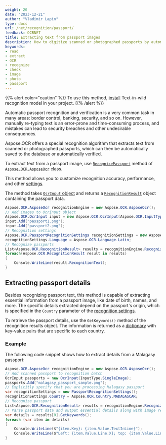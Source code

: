 ```yaml
---
weight: 20
date: "2023-12-21"
author: "Vladimir Lapin"
type: docs
url: /net/recognition/passport/
feedback: OCRNET
title: Extracting text from passport images
description: How to digitize scanned or photographed passports by automatically extracting text from them.
keywords:
- read
- extract
- OCR
- recognize
- check
- image
- photo
- passport
---
```


{{% alert color="caution" %}} 
To use this method, [install](/ocr/net/text-in-wild-model/) Text-in-wild recognition model in your project.
{{% /alert %}}

Automatic passport recognition and verification is a very common task in many areas: border control, banking, security, and so on. However, manually re-typing text is an error-prone and time-consuming process, and mistakes can lead to security breaches and other undesirable consequences.

Aspose.OCR offers a special recognition algorithm that extracts text from scanned or photographed passports, which can then be automatically saved to the database or automatically verified.

To extract text from a passport image, use [`RecognizePassport`](https://reference.aspose.com/ocr/net/aspose.ocr/asposeocr/recognizepassport/) method of [`Aspose.OCR.AsposeOcr`](https://reference.aspose.com/ocr/net/aspose.ocr/asposeocr/) class.

This method allows you to customize recognition accuracy, performance, and other [settings](/ocr/net/recognition-settings-passport/).

The method takes [`OcrInput` object](/ocr/net/ocrinput/) and returns a [`RecognitionResult`](https://reference.aspose.com/ocr/net/aspose.ocr/recognitionresult/) object containing the passport data.

```csharp
Aspose.OCR.AsposeOcr recognitionEngine = new Aspose.OCR.AsposeOcr();
// Add images to OcrInput object
Aspose.OCR.OcrInput input = new Aspose.OCR.OcrInput(Aspose.OCR.InputType.SingleImage);
input.Add("passport1.png");
input.Add("passport2.png");
// Recognition settings
Aspose.OCR.PassportRecognitionSettings recognitionSettings = new Aspose.OCR.PassportRecognitionSettings();
recognitionSettings.Language = Aspose.OCR.Language.Latin;
// Recognize passports
List<Aspose.OCR.RecognitionResult> results = recognitionEngine.RecognizePassport(input, recognitionSettings);
foreach(Aspose.OCR.RecognitionResult result in results)
{
	Console.WriteLine(result.RecognitionText);
}
```

## Extracting passport details

Besides recognizing passport text, this method is capable of extracting essential information from a passport image, like date of birth, names, and more. The specific details extracted depend on the passport's origin, which is specified in the `Country` parameter of the [recognition settings](/ocr/net/recognition-settings-passport/).

To retrieve the passport details, use the `GetKeywords()` method of the recognition results object. The information is returned as a [dictionary](https://learn.microsoft.com/en-us/dotnet/api/system.collections.generic.dictionary-2) with key-value pairs that are specific to each country.

### Example

The following code snippet shows how to extract details from a Malagasy passport:

```csharp
Aspose.OCR.AsposeOcr recognitionEngine = new Aspose.OCR.AsposeOcr();
// Add scanned passport to recognition batch
OcrInput passports = new OcrInput(InputType.SingleImage);
passports.Add("malagasy_passport_sample.png");
// Explicitly specify that you are processing Malagasy passport
var recognitionSettings = new PassportRecognitionSettings();
recognitionSettings.Country = Aspose.OCR.Country.MADAGASCAR;
// Recognize passport
List<Aspose.OCR.RecognitionResult> results = recognitionEngine.RecognizePassport(passports, recognitionSettings);
// Parse passport data and output essential details along with image regions they were found in
var details = results[0].GetKeywords();
foreach (var item in details)
{
	Console.WriteLine($"{item.Key}: {item.Value.TextInLine}");
	Console.WriteLine($"Left: {item.Value.Line.X}; top: {item.Value.Line.Y}; size: {item.Value.Line.Width} x {item.Value.Line.Height}");
}
```
